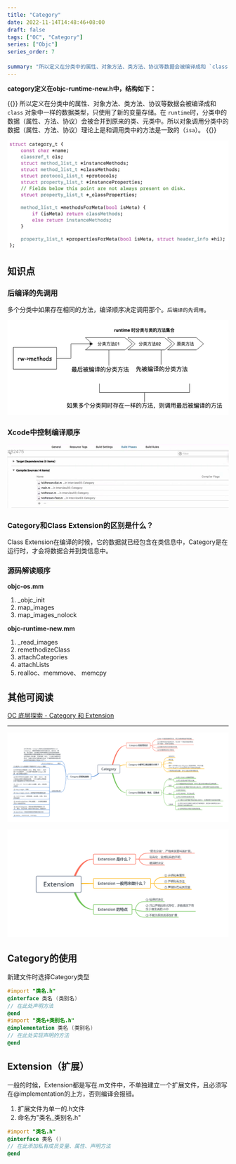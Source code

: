 ```yaml
---
title: "Category"
date: 2022-11-14T14:48:46+08:00
draft: false
tags: ["OC", "Category"]
series: ["Objc"]
series_order: 7

summary: "所以定义在分类中的属性、对象方法、类方法、协议等数据会被编译成和 `class` 对象中一样的数据类型，只使用了新的变量存储。在 `runtime`时，分类中的数据（属性、方法、协议）会被合并到原来的类、元类中。所以对象调用分类中的数据（属性、方法、协议）理论上是和调用类中的方法是一致的（`isa`）。"
---
```


**category定义在objc-runtime-new.h中，结构如下：**


{{<alert>}}
所以定义在分类中的属性、对象方法、类方法、协议等数据会被编译成和 `class` 对象中一样的数据类型，只使用了新的变量存储。在 `runtime`时，分类中的数据（属性、方法、协议）会被合并到原来的类、元类中。所以对象调用分类中的数据（属性、方法、协议）理论上是和调用类中的方法是一致的（`isa`）。
{{</alert>}}


![0](0.png)

## 知识点

### 后编译的先调用

多个分类中如果存在相同的方法，编译顺序决定调用那个。`后编译的先调用`。

![1](1.png)

### Xcode中控制编译顺序

![2](2.png)

### Category和Class Extension的区别是什么？

Class Extension在编译的时候，它的数据就已经包含在类信息中，Category是在运行时，才会将数据合并到类信息中。

### 源码解读顺序

**objc-os.mm**

1. _objc_init
2. map_images
3. map_images_nolock

**objc-runtime-new.mm**

1. _read_images
2. remethodizeClass
3. attachCategories
4. attachLists
5. realloc、memmove、 memcpy

## 其他可阅读

[OC 底层探索 - Category 和 Extension](https://juejin.cn/post/6844904067987144711)

---

![3](3.png)

![4](4.png)

## Category的使用

新建文件时选择Category类型

```objectivec
#import "类名.h" 
@interface 类名 (类别名) 
// 在此处声明方法 
@end
#import "类名+类别名.h" 
@implementation 类名 (类别名) 
// 在此处实现声明的方法 
@end
```

## Extension（扩展）

一般的时候，Extension都是写在.m文件中，不单独建立一个扩展文件，且必须写在@implementation的上方，否则编译会报错。

1. 扩展文件为单一的.h文件
2. 命名为"类名_类别名.h"

```objectivec
#import "类名.h" 
@interface 类名 () 
// 在此添加私有成员变量、属性、声明方法 
@end
```